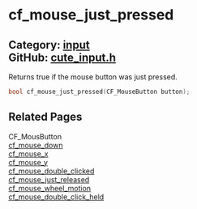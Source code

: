 [](../header.md ':include')

# cf_mouse_just_pressed

Category: [input](/api_reference?id=input)  
GitHub: [cute_input.h](https://github.com/RandyGaul/cute_framework/blob/master/include/cute_input.h)  
---

Returns true if the mouse button was just pressed.

```cpp
bool cf_mouse_just_pressed(CF_MouseButton button);
```

## Related Pages

CF_MousButton  
[cf_mouse_down](/input/cf_mouse_down.md)  
[cf_mouse_x](/input/cf_mouse_x.md)  
[cf_mouse_y](/input/cf_mouse_y.md)  
[cf_mouse_double_clicked](/input/cf_mouse_double_clicked.md)  
[cf_mouse_just_released](/input/cf_mouse_just_released.md)  
[cf_mouse_wheel_motion](/input/cf_mouse_wheel_motion.md)  
[cf_mouse_double_click_held](/input/cf_mouse_double_click_held.md)  
